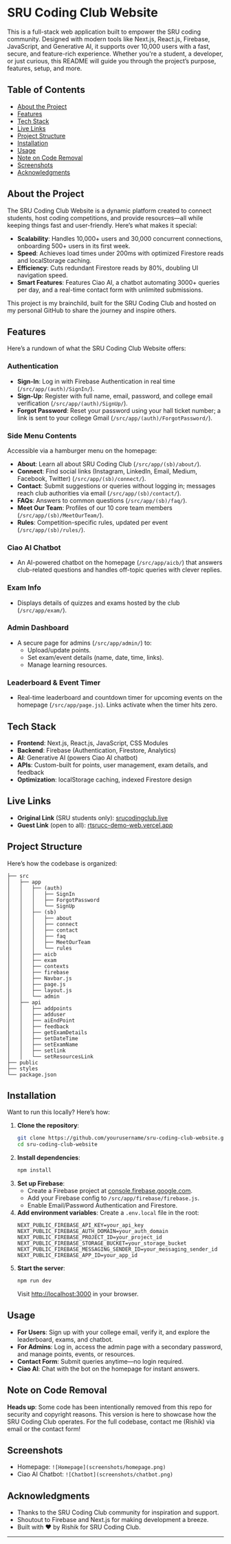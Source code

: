 # SRU Coding Club Website

This is a full-stack web application built to empower the SRU coding community. Designed with modern tools like Next.js, React.js, Firebase, JavaScript, and Generative AI, it supports over 10,000 users with a fast, secure, and feature-rich experience. Whether you're a student, a developer, or just curious, this README will guide you through the project’s purpose, features, setup, and more.

## Table of Contents
- [About the Project](#about-the-project)
- [Features](#features)
- [Tech Stack](#tech-stack)
- [Live Links](#live-links)
- [Project Structure](#project-structure)
- [Installation](#installation)
- [Usage](#usage)
- [Note on Code Removal](#note-on-code-removal)
- [Screenshots](#screenshots)
- [Acknowledgments](#acknowledgments)

## About the Project
The SRU Coding Club Website is a dynamic platform created to connect students, host coding competitions, and provide resources—all while keeping things fast and user-friendly. Here’s what makes it special:
- **Scalability**: Handles 10,000+ users and 30,000 concurrent connections, onboarding 500+ users in its first week.
- **Speed**: Achieves load times under 200ms with optimized Firestore reads and localStorage caching.
- **Efficiency**: Cuts redundant Firestore reads by 80%, doubling UI navigation speed.
- **Smart Features**: Features Ciao AI, a chatbot automating 3000+ queries per day, and a real-time contact form with unlimited submissions.

This project is my brainchild, built for the SRU Coding Club and hosted on my personal GitHub to share the journey and inspire others.

## Features
Here’s a rundown of what the SRU Coding Club Website offers:

### Authentication
- **Sign-In**: Log in with Firebase Authentication in real time (`/src/app/(auth)/SignIn/`).
- **Sign-Up**: Register with full name, email, password, and college email verification (`/src/app/(auth)/SignUp/`).
- **Forgot Password**: Reset your password using your hall ticket number; a link is sent to your college Gmail (`/src/app/(auth)/ForgotPassword/`).

### Side Menu Contents
Accessible via a hamburger menu on the homepage:
- **About**: Learn all about SRU Coding Club (`/src/app/(sb)/about/`).
- **Connect**: Find social links (Instagram, LinkedIn, Email, Medium, Facebook, Twitter) (`/src/app/(sb)/connect/`).
- **Contact**: Submit suggestions or queries without logging in; messages reach club authorities via email (`/src/app/(sb)/contact/`).
- **FAQs**: Answers to common questions (`/src/app/(sb)/faq/`).
- **Meet Our Team**: Profiles of our 10 core team members (`/src/app/(sb)/MeetOurTeam/`).
- **Rules**: Competition-specific rules, updated per event (`/src/app/(sb)/rules/`).

### Ciao AI Chatbot
- An AI-powered chatbot on the homepage (`/src/app/aicb/`) that answers club-related questions and handles off-topic queries with clever replies.

### Exam Info
- Displays details of quizzes and exams hosted by the club (`/src/app/exam/`).

### Admin Dashboard
- A secure page for admins (`/src/app/admin/`) to:
  - Upload/update points.
  - Set exam/event details (name, date, time, links).
  - Manage learning resources.

### Leaderboard & Event Timer
- Real-time leaderboard and countdown timer for upcoming events on the homepage (`/src/app/page.js`). Links activate when the timer hits zero.

## Tech Stack
- **Frontend**: Next.js, React.js, JavaScript, CSS Modules
- **Backend**: Firebase (Authentication, Firestore, Analytics)
- **AI**: Generative AI (powers Ciao AI chatbot)
- **APIs**: Custom-built for points, user management, exam details, and feedback
- **Optimization**: localStorage caching, indexed Firestore design

## Live Links
- **Original Link** (SRU students only): [srucodingclub.live](https://www.srucodingclub.live/)
- **Guest Link** (open to all): [rtsrucc-demo-web.vercel.app](https://rtsrucc-demo-web.vercel.app/)

## Project Structure
Here’s how the codebase is organized:
```
├── src
│   ├── app
│   │   ├── (auth)
│   │   │   ├── SignIn
│   │   │   ├── ForgotPassword
│   │   │   └── SignUp
│   │   ├── (sb)
│   │   │   ├── about
│   │   │   ├── connect
│   │   │   ├── contact
│   │   │   ├── faq
│   │   │   ├── MeetOurTeam
│   │   │   └── rules
│   │   ├── aicb
│   │   ├── exam
│   │   ├── contexts
│   │   ├── firebase
│   │   ├── Navbar.js
│   │   ├── page.js
│   │   ├── layout.js
│   │   └── admin
│   ├── api
│   │   ├── addpoints
│   │   ├── adduser
│   │   ├── aiEndPoint
│   │   ├── feedback
│   │   ├── getExamDetails
│   │   ├── setDateTime
│   │   ├── setExamName
│   │   ├── setlink
│   │   └── setResourcesLink
├── public
├── styles
└── package.json
```

## Installation
Want to run this locally? Here’s how:
1. **Clone the repository**:
   ```bash
   git clone https://github.com/yourusername/sru-coding-club-website.git
   cd sru-coding-club-website
   ```
2. **Install dependencies**:
   ```bash
   npm install
   ```
3. **Set up Firebase**:
   - Create a Firebase project at [console.firebase.google.com](https://console.firebase.google.com).
   - Add your Firebase config to `/src/app/firebase/firebase.js`.
   - Enable Email/Password Authentication and Firestore.
4. **Add environment variables**:
   Create a `.env.local` file in the root:
   ```
   NEXT_PUBLIC_FIREBASE_API_KEY=your_api_key
   NEXT_PUBLIC_FIREBASE_AUTH_DOMAIN=your_auth_domain
   NEXT_PUBLIC_FIREBASE_PROJECT_ID=your_project_id
   NEXT_PUBLIC_FIREBASE_STORAGE_BUCKET=your_storage_bucket
   NEXT_PUBLIC_FIREBASE_MESSAGING_SENDER_ID=your_messaging_sender_id
   NEXT_PUBLIC_FIREBASE_APP_ID=your_app_id
   ```
5. **Start the server**:
   ```bash
   npm run dev
   ```
   Visit [http://localhost:3000](http://localhost:3000) in your browser.

## Usage
- **For Users**: Sign up with your college email, verify it, and explore the leaderboard, exams, and chatbot.
- **For Admins**: Log in, access the admin page with a secondary password, and manage points, events, or resources.
- **Contact Form**: Submit queries anytime—no login required.
- **Ciao AI**: Chat with the bot on the homepage for instant answers.

## Note on Code Removal
**Heads up**: Some code has been intentionally removed from this repo for security and copyright reasons. This version is here to showcase how the SRU Coding Club operates. For the full codebase, contact me (Rishik) via email or the contact form!

## Screenshots
- Homepage: `![Homepage](screenshots/homepage.png)`
- Ciao AI Chatbot: `![Chatbot](screenshots/chatbot.png)`

## Acknowledgments
- Thanks to the SRU Coding Club community for inspiration and support.
- Shoutout to Firebase and Next.js for making development a breeze.
- Built with ❤️ by Rishik for SRU Coding Club.

---
